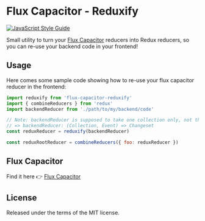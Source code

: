 # Flux Capacitor - Reduxify

[![JavaScript Style Guide](https://img.shields.io/badge/code%20style-standard-brightgreen.svg)](http://standardjs.com/)

Small utility to turn your [Flux Capacitor](https://github.com/flux-capacitor/flux-capacitor) reducers into Redux reducers, so you can re-use your backend code in your frontend!


## Usage

Here comes some sample code showing how to re-use your flux capacitor reducer in the frontend:

```js
import reduxify from 'flux-capacitor-reduxify'
import { combineReducers } from 'redux'
import backendReducer from './path/to/my/backend/code'

// Note: backendReducer is supposed to take one collection only, not the whole database
// => backendReducer: (Collection, Event) => Changeset
const reduxReducer = reduxify(backendReducer)

const reduxRootReducer = combineReducers({ foo: reduxReducer })
```


## Flux Capacitor

Find it here 👉 [Flux Capacitor](https://github.com/flux-capacitor/flux-capacitor)

## License

Released under the terms of the MIT license.
